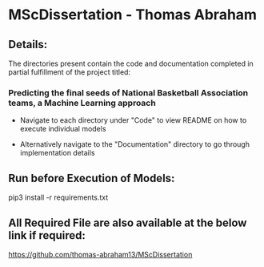 # MScDissertation - Thomas Abraham

## Details:
The directories present contain the code and documentation completed in partial fulfillment of the project titled:

### Predicting the final seeds of National Basketball Association teams, a Machine Learning approach

* Navigate to each directory under "Code" to view README on how to execute individual models

* Alternatively navigate to the "Documentation" directory to go through implementation details

## Run before Execution of Models:
pip3 install -r requirements.txt

## All Required File are also available at the below link if required:

https://github.com/thomas-abraham13/MScDissertation
